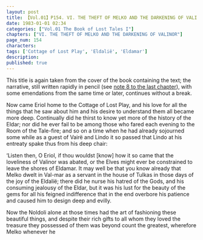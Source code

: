 ```yaml
---
layout: post
title: 【Vol.01】P154. VI. THE THEFT OF MELKO AND THE DARKENING OF VALINOR
date: 1983-01-01 02:34
categories: ["Vol.01 The Book of Lost Tales I"]
chapters: ["VI. THE THEFT OF MELKO AND THE DARKENING OF VALINOR"]
page_num: 154
characters: 
tags: ['Cottage of Lost Play', 'Eldalië', 'Eldamar']
description: 
published: true
---
```


This title is again taken from the cover of the book containing the text; the narrative, still written rapidly in pencil (see [note 8 to the last chapter]({{site.baseurl}}/vol01-p140)), with some emendations from the same time or later, continues without a break.

Now came Eriol home to the Cottage of Lost Play, and his love for all the things that he saw about him and his desire to understand them all became more deep. Continually did he thirst to know yet more of the history of the Eldar; nor did he ever fail to be among those who fared each evening to the Room of the Tale-fire; and so on a time when he had already sojourned some while as a guest of Vairë and Lindo it so passed that Lindo at his entreaty spake thus from his deep chair:

‘Listen then, O Eriol, if thou wouldst [know] how it so came that the loveliness of Valinor was abated, or the Elves might ever be constrained to leave the shores of Eldamar. It may well be that you know already that Melko dwelt in Val-mar as a servant in the house of Tulkas in those days of the joy of the Eldalië; there did he nurse his hatred of the Gods, and his consuming jealousy of the Eldar, but it was his lust for the beauty of the gems for all his feigned indifference that in the end overbore his patience and caused him to design deep and evilly.

Now the Noldoli alone at those times had the art of fashioning these beautiful things, and despite their rich gifts to all whom they loved the treasure they possessed of them was beyond count the greatest, wherefore Melko whenever he

